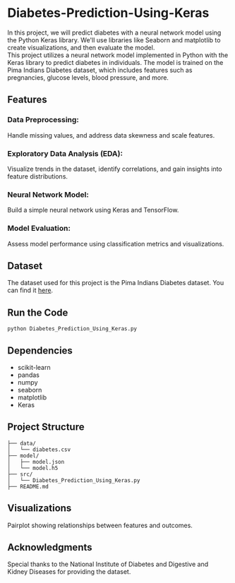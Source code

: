 # Diabetes-Prediction-Using-Keras
In this project, we will predict diabetes with a neural network model using the Python Keras library. We'll use libraries like Seaborn and matplotlib to create visualizations, and then evaluate the model.  
This project utilizes a neural network model implemented in Python with the Keras library to predict diabetes in individuals. The model is trained on the Pima Indians Diabetes dataset, which includes features such as pregnancies, glucose levels, blood pressure, and more.

## Features
### Data Preprocessing: 
Handle missing values, and address data skewness and scale features.
### Exploratory Data Analysis (EDA): 
Visualize trends in the dataset, identify correlations, and gain insights into feature distributions.
### Neural Network Model: 
Build a simple neural network using Keras and TensorFlow.
### Model Evaluation: 
Assess model performance using classification metrics and visualizations.

## Dataset
The dataset used for this project is the Pima Indians Diabetes dataset. You can find it [here](https://www.kaggle.com/datasets/uciml/pima-indians-diabetes-database).

## Run the Code
```
python Diabetes_Prediction_Using_Keras.py

```
## Dependencies
 * scikit-learn
 * pandas
 * numpy
 * seaborn
 * matplotlib
 * Keras

## Project Structure
```
├── data/
│   └── diabetes.csv
├── model/
│   ├── model.json
│   └── model.h5
├── src/
│   └── Diabetes_Prediction_Using_Keras.py
├── README.md

```
## Visualizations

Pairplot showing relationships between features and outcomes.

## Acknowledgments
Special thanks to the National Institute of Diabetes and Digestive and Kidney Diseases for providing the dataset.
